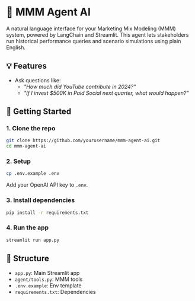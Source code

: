 # 🧠 MMM Agent AI

A natural language interface for your Marketing Mix Modeling (MMM) system, powered by LangChain and Streamlit. This agent lets stakeholders run historical performance queries and scenario simulations using plain English.

## 💡 Features

- Ask questions like:
  - _"How much did YouTube contribute in 2024?"_
  - _"If I invest $500K in Paid Social next quarter, what would happen?"_

## 🚀 Getting Started

### 1. Clone the repo

```bash
git clone https://github.com/yourusername/mmm-agent-ai.git
cd mmm-agent-ai
```

### 2. Setup

```bash
cp .env.example .env
```

Add your OpenAI API key to `.env`.

### 3. Install dependencies

```bash
pip install -r requirements.txt
```

### 4. Run the app

```bash
streamlit run app.py
```

## 📂 Structure

- `app.py`: Main Streamlit app
- `agent/tools.py`: MMM tools
- `.env.example`: Env template
- `requirements.txt`: Dependencies
